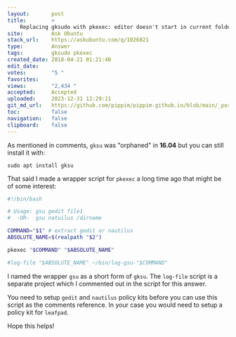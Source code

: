 ```yaml
---
layout:       post
title:        >
    Replacing gksudo with pkexec: editor doesn't start in current folder
site:         Ask Ubuntu
stack_url:    https://askubuntu.com/q/1026821
type:         Answer
tags:         gksudo pkexec
created_date: 2018-04-21 01:21:40
edit_date:    
votes:        "5 "
favorites:    
views:        "2,434 "
accepted:     Accepted
uploaded:     2023-12-31 12:29:11
git_md_url:   https://github.com/pippim/pippim.github.io/blob/main/_posts/2018/2018-04-21-Replacing-gksudo-with-pkexec_-editor-doesn_t-start-in-current-folder.md
toc:          false
navigation:   false
clipboard:    false
---
```


As mentioned in comments, `gksu` was "orphaned" in **16.04** but you can still install it with:

``` 
sudo apt install gksu
```

That said I made a wrapper script for `pkexec` a long time ago that might be of some interest:



``` bash
#!/bin/bash

# Usage: gsu gedit file1
#  -OR-  gsu natuilus /dirname

COMMAND="$1" # extract gedit or nautilus
ABSOLUTE_NAME=$(realpath "$2")

pkexec "$COMMAND" "$ABSOLUTE_NAME"

#log-file "$ABSOLUTE_NAME" ~/bin/log-gsu-"$COMMAND"
```

I named the wrapper `gsu` as a short form of `gksu`. The `log-file` script is a separate project which I commented out in the script for this answer.

You need to setup `gedit` and `nautilus` policy kits before you can use this script as the comments reference. In your case you would need to setup a policy kit for `leafpad`.

Hope this helps!
